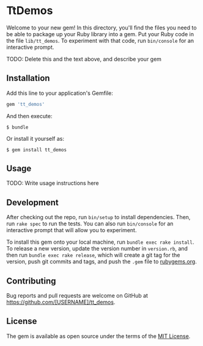 # TtDemos

Welcome to your new gem! In this directory, you'll find the files you need to be able to package up your Ruby library into a gem. Put your Ruby code in the file `lib/tt_demos`. To experiment with that code, run `bin/console` for an interactive prompt.

TODO: Delete this and the text above, and describe your gem

## Installation

Add this line to your application's Gemfile:

```ruby
gem 'tt_demos'
```

And then execute:

    $ bundle

Or install it yourself as:

    $ gem install tt_demos

## Usage

TODO: Write usage instructions here

## Development

After checking out the repo, run `bin/setup` to install dependencies. Then, run `rake spec` to run the tests. You can also run `bin/console` for an interactive prompt that will allow you to experiment.

To install this gem onto your local machine, run `bundle exec rake install`. To release a new version, update the version number in `version.rb`, and then run `bundle exec rake release`, which will create a git tag for the version, push git commits and tags, and push the `.gem` file to [rubygems.org](https://rubygems.org).

## Contributing

Bug reports and pull requests are welcome on GitHub at https://github.com/[USERNAME]/tt_demos.


## License

The gem is available as open source under the terms of the [MIT License](http://opensource.org/licenses/MIT).


